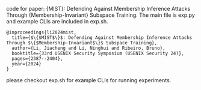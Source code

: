 code for paper: {MIST}: Defending Against Membership Inference Attacks Through {Membership-Invariant} Subspace Training. The main file is exp.py and example CLIs are included in exp.sh.

```
@inproceedings{li2024mist,
  title={$\{$MIST$\}$: Defending Against Membership Inference Attacks Through $\{$Membership-Invariant$\}$ Subspace Training},
  author={Li, Jiacheng and Li, Ninghui and Ribeiro, Bruno},
  booktitle={33rd USENIX Security Symposium (USENIX Security 24)},
  pages={2387--2404},
  year={2024}
}
```
please checkout exp.sh for example CLIs for running experiments.
